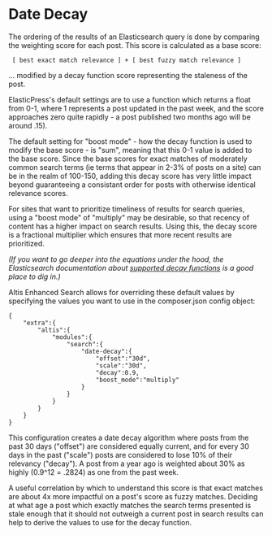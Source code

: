 # Date Decay

The ordering of the results of an Elasticsearch query is done by comparing the weighting score for each post. This score is calculated as a base score:

```
 [ best exact match relevance ] + [ best fuzzy match relevance ]
```

... modified by a decay function score representing the staleness of the post.

ElasticPress's default settings are to use a function which returns a float from 0-1, where 1 represents a post updated in the past week, and the score approaches zero quite rapidly - a post published two months ago will be around .15).

The default setting for "boost mode" - how the decay function is used to modify the base score - is "sum", meaning that this 0-1 value is added to the base score. Since the base scores for exact matches of moderately common search terms (ie terms that appear in 2-3% of posts on a site) can be in the realm of 100-150, adding this decay score has very little impact beyond guaranteeing a consistant order for posts with otherwise identical relevance scores.

For sites that want to prioritize timeliness of results for search queries, using a "boost mode" of "multiply" may be desirable, so that recency of content has a higher impact on search results. Using this, the decay score is a fractional multiplier which ensures that more recent results are prioritized.

_(If you want to go deeper into the equations under the hood, the Elasticsearch documentation about [supported decay functions](https://www.elastic.co/guide/en/elasticsearch/reference/7.7/query-dsl-function-score-query.html) is a good place to dig in.)_

Altis Enhanced Search allows for overriding these default values by specifying the values you want to use in the composer.json config object:

```
{
    "extra":{
        "altis":{
            "modules":{
                "search":{
                    "date-decay":{
                        "offset":"30d",
                        "scale":"30d",
                        "decay":0.9,
                        "boost_mode":"multiply"
                    }
                }
            }
        }
    }
}
```

This configuration creates a date decay algorithm where posts from the past 30 days ("offset") are considered equally current, and for every 30 days in the past ("scale") posts are considered to lose 10% of their relevancy ("decay"). A post from a year ago is weighted about 30% as highly (0.9^12 = .2824) as one from the past week.

A useful correlation by which to understand this score is that exact matches are about 4x more impactful on a post's score as fuzzy matches. Deciding at what age a post which exactly matches the search terms presented is stale enough that it should not outweigh a current post in search results can help to derive the values to use for the decay function.

